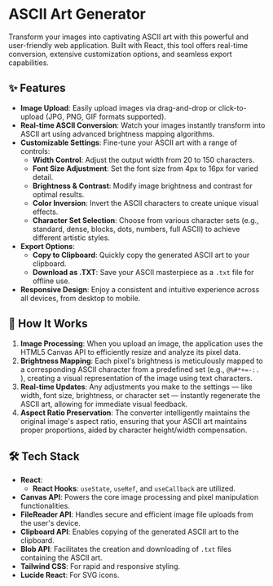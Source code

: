 # ASCII Art Generator

Transform your images into captivating ASCII art with this powerful and user-friendly web application. Built with React, this tool offers real-time conversion, extensive customization options, and seamless export capabilities.

## ✨ Features

- **Image Upload**: Easily upload images via drag-and-drop or click-to-upload (JPG, PNG, GIF formats supported).
- **Real-time ASCII Conversion**: Watch your images instantly transform into ASCII art using advanced brightness mapping algorithms.
- **Customizable Settings**: Fine-tune your ASCII art with a range of controls:
  - **Width Control**: Adjust the output width from 20 to 150 characters.
  - **Font Size Adjustment**: Set the font size from 4px to 16px for varied detail.
  - **Brightness & Contrast**: Modify image brightness and contrast for optimal results.
  - **Color Inversion**: Invert the ASCII characters to create unique visual effects.
  - **Character Set Selection**: Choose from various character sets (e.g., standard, dense, blocks, dots, numbers, full ASCII) to achieve different artistic styles.
- **Export Options**:
  - **Copy to Clipboard**: Quickly copy the generated ASCII art to your clipboard.
  - **Download as .TXT**: Save your ASCII masterpiece as a `.txt` file for offline use.
- **Responsive Design**: Enjoy a consistent and intuitive experience across all devices, from desktop to mobile.

## 🚀 How It Works

1.  **Image Processing**: When you upload an image, the application uses the HTML5 Canvas API to efficiently resize and analyze its pixel data.
2.  **Brightness Mapping**: Each pixel's brightness is meticulously mapped to a corresponding ASCII character from a predefined set (e.g., `@%#*+=-:. `), creating a visual representation of the image using text characters.
3.  **Real-time Updates**: Any adjustments you make to the settings — like width, font size, brightness, or character set — instantly regenerate the ASCII art, allowing for immediate visual feedback.
4.  **Aspect Ratio Preservation**: The converter intelligently maintains the original image's aspect ratio, ensuring that your ASCII art maintains proper proportions, aided by character height/width compensation.

## 🛠️ Tech Stack

- **React**:
  - **React Hooks**: `useState`, `useRef`, and `useCallback` are utilized.
- **Canvas API**: Powers the core image processing and pixel manipulation functionalities.
- **FileReader API**: Handles secure and efficient image file uploads from the user's device.
- **Clipboard API**: Enables copying of the generated ASCII art to the clipboard.
- **Blob API**: Facilitates the creation and downloading of `.txt` files containing the ASCII art.
- **Tailwind CSS**: For rapid and responsive styling.
- **Lucide React**: For SVG icons.
